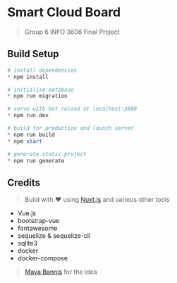 # Smart Cloud Board

> Group 6 INFO 3606 Final Project

## Build Setup

``` powershell
# install dependencies
* npm install

# initialise database
* npm run migration

# serve with hot reload at localhost:3000
* npm run dev

# build for production and launch server
* npm run build
* npm start

# generate static project
* npm run generate
```

## Credits

> Build with ❤️ using [Nuxt.js](https://nuxtjs.org) and various other tools

* Vue.js
* bootstrap-vue
* fontawesome
* sequelize & sequelize-cli
* sqlite3
* docker
* docker-compose

> [Maya Bannis](https://github.com/Mibzahoy) for the idea
